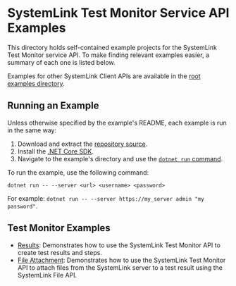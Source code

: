 SystemLink Test Monitor Service API Examples
====================================

This directory holds self-contained example projects for the SystemLink Test Monitor service API. To make finding relevant examples easier, a summary of each one is listed below.

Examples for other SystemLink Client APIs are available in the
[root examples directory](..).

Running an Example
------------------

Unless otherwise specified by the example's README, each example is run in the
same way:

1. Download and extract the [repository source](https://github.com/ni/systemlink-client-docs/archive/master.zip).
2. Install the [.NET Core SDK](https://dotnet.microsoft.com/download/dotnet-core).
3. Navigate to the example's directory and use the [`dotnet run` command](https://docs.microsoft.com/en-us/dotnet/core/tools/dotnet-run?tabs=netcore21).

To run the example, use the following command:

```
dotnet run -- --server <url> <username> <password>
```

For example: `dotnet run -- --server https://my_server admin "my password"`.

Test Monitor Examples
------------

- [Results](results): Demonstrates how to use the SystemLink Test Monitor API to create test results and steps.
- [File Attachment](fileattachment): Demonstrates how to use the SystemLink Test Monitor API to attach files from the SystemLink server to a test result using the SystemLink File API.

